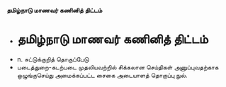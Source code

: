**தமிழ்நாடு மாணவர் கணினித் திட்டம்**
- # தமிழ்நாடு மாணவர் கணினித் திட்டம்
- n. சுட்டுக்குறித் தொகுப்பேடு
- படைத்துறை-கடற்படை முதலியவற்றில் சிக்கலான செய்திகள் அனுப்புவதற்காக ஒழுங்குசெய்து அமைக்கப்பட்ட சைகை அடையாளத் தொகுப்பு நுல்.

